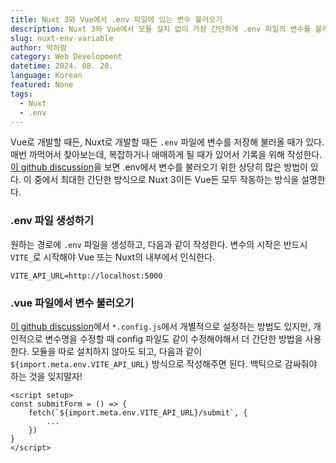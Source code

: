 ```yaml
---
title: Nuxt 3와 Vue에서 .env 파일에 있는 변수 불러오기
description: Nuxt 3와 Vue에서 모듈 설치 없이 가장 간단하게 .env 파일의 변수를 불러오는 방법에 대해 소개한다.
slug: nuxt-env-variable
author: 박하람
category: Web Development
datetime: 2024. 08. 20.
language: Korean
featured: None
tags:
  - Nuxt
  - .env
---
```


Vue로 개발할 때든, Nuxt로 개발할 때든 `.env` 파일에 변수를 저장해 불러올 때가 있다. 매번 까먹어서 찾아보는데, 복잡하거나 애매하게 될 때가 있어서 기록을 위해 작성한다. [이 github discussion](https://github.com/nuxt/nuxt/discussions/15931)을 보면 .env에서 변수를 불러오기 위한 상당히 많은 방법이 있다. 이 중에서 최대한 간단한 방식으로 Nuxt 3이든 Vue든 모두 작동하는 방식을 설명한다.

### .env 파일 생성하기

원하는 경로에 `.env` 파일을 생성하고, 다음과 같이 작성한다. 변수의 시작은 반드시 `VITE_`로 시작해야 Vue 또는 Nuxt의 내부에서 인식한다.

```
VITE_API_URL=http://localhost:5000
```

### .vue 파일에서 변수 불러오기

[이 github discussion](https://github.com/nuxt/nuxt/discussions/15931)에서 `*.config.js`에서 개별적으로 설정하는 방법도 있지만, 개인적으로 변수명을 수정할 때 config 파일도 같이 수정해야해서 더 간단한 방법을 사용한다. 모듈을 따로 설치하지 않아도 되고, 다음과 같이 `${import.meta.env.VITE_API_URL}` 방식으로 작성해주면 된다. 백틱으로 감싸줘야 하는 것을 잊지말자!

```vue
<script setup>
const submitForm = () => {
    fetch(`${import.meta.env.VITE_API_URL}/submit`, {
        ...
    })
}
</script>
```
